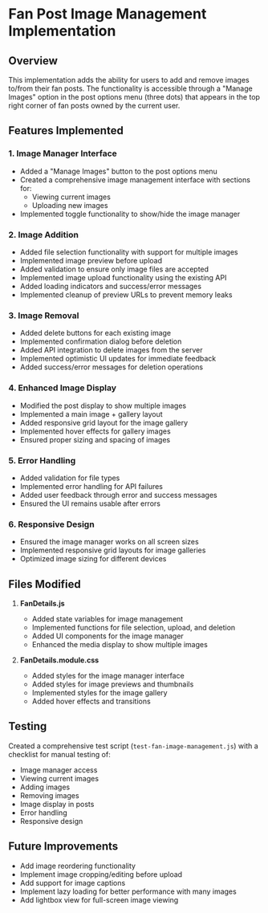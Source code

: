 # Fan Post Image Management Implementation

## Overview
This implementation adds the ability for users to add and remove images to/from their fan posts. The functionality is accessible through a "Manage Images" option in the post options menu (three dots) that appears in the top right corner of fan posts owned by the current user.

## Features Implemented

### 1. Image Manager Interface
- Added a "Manage Images" button to the post options menu
- Created a comprehensive image management interface with sections for:
  - Viewing current images
  - Uploading new images
- Implemented toggle functionality to show/hide the image manager

### 2. Image Addition
- Added file selection functionality with support for multiple images
- Implemented image preview before upload
- Added validation to ensure only image files are accepted
- Implemented image upload functionality using the existing API
- Added loading indicators and success/error messages
- Implemented cleanup of preview URLs to prevent memory leaks

### 3. Image Removal
- Added delete buttons for each existing image
- Implemented confirmation dialog before deletion
- Added API integration to delete images from the server
- Implemented optimistic UI updates for immediate feedback
- Added success/error messages for deletion operations

### 4. Enhanced Image Display
- Modified the post display to show multiple images
- Implemented a main image + gallery layout
- Added responsive grid layout for the image gallery
- Implemented hover effects for gallery images
- Ensured proper sizing and spacing of images

### 5. Error Handling
- Added validation for file types
- Implemented error handling for API failures
- Added user feedback through error and success messages
- Ensured the UI remains usable after errors

### 6. Responsive Design
- Ensured the image manager works on all screen sizes
- Implemented responsive grid layouts for image galleries
- Optimized image sizing for different devices

## Files Modified

1. **FanDetails.js**
   - Added state variables for image management
   - Implemented functions for file selection, upload, and deletion
   - Added UI components for the image manager
   - Enhanced the media display to show multiple images

2. **FanDetails.module.css**
   - Added styles for the image manager interface
   - Added styles for image previews and thumbnails
   - Implemented styles for the image gallery
   - Added hover effects and transitions

## Testing
Created a comprehensive test script (`test-fan-image-management.js`) with a checklist for manual testing of:
- Image manager access
- Viewing current images
- Adding images
- Removing images
- Image display in posts
- Error handling
- Responsive design

## Future Improvements
- Add image reordering functionality
- Implement image cropping/editing before upload
- Add support for image captions
- Implement lazy loading for better performance with many images
- Add lightbox view for full-screen image viewing